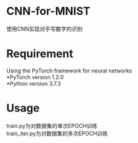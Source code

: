 # CNN-for-MNIST
使用CNN实现对手写数字的识别
# Requirement
Using the PyTorch framework for neural networks  
 *PyTorch version 1.2.0  
 *Python version 3.7.3
# Usage
train.py为对数据集的单次EPOCH训练  
train_iter.py为对数据集的多次EPOCH训练  
